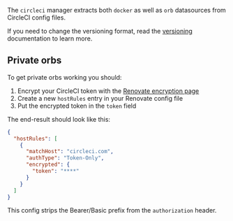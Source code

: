 The `circleci` manager extracts both `docker` as well as `orb` datasources from CircleCI config files.

If you need to change the versioning format, read the [versioning](https://docs.renovatebot.com/modules/versioning/) documentation to learn more.

## Private orbs

To get private orbs working you should:

1. Encrypt your CircleCI token with the [Renovate encryption page](https://app.renovatebot.com/encrypt)
1. Create a new `hostRules` entry in your Renovate config file
1. Put the encrypted token in the `token` field

The end-result should look like this:

```json
{
  "hostRules": [
    {
      "matchHost": "circleci.com",
      "authType": "Token-Only",
      "encrypted": {
        "token": "****"
      }
    }
  ]
}
```

This config strips the Bearer/Basic prefix from the `authorization` header.
